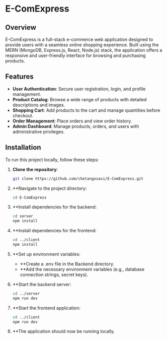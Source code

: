 # E-ComExpress

## Overview

E-ComExpress is a full-stack e-commerce web application designed to provide users with a seamless online shopping experience. Built using the MERN (MongoDB, Express.js, React, Node.js) stack, the application offers a responsive and user-friendly interface for browsing and purchasing products.

## Features

- **User Authentication**: Secure user registration, login, and profile management.
- **Product Catalog**: Browse a wide range of products with detailed descriptions and images.
- **Shopping Cart**: Add products to the cart and manage quantities before checkout.
- **Order Management**: Place orders and view order history.
- **Admin Dashboard**: Manage products, orders, and users with administrative privileges.

## Installation

To run this project locally, follow these steps:

1. **Clone the repository**:

   ```bash
   git clone https://github.com/chetangosavi/E-ComExpress.git

2. **Navigate to the project directory:

   ```bash
   cd E-ComExpress


3. **Install dependencies for the backend:

   ```bash
   cd server
   npm install

   
4. **Install dependencies for the frontend:

   ```bash
   cd ../client
   npm install

   
5. **Set up environment variables:
   - **Create a .env file in the Backend directory.
   - **Add the necessary environment variables (e.g., database connection strings, secret keys).

6. **Start the backend server:

      ```bash
      cd ../server
      npm run dev


7. **Start the frontend application:

      ```bash
      cd ../client
      npm run dev


8. **The application should now be running locally.
